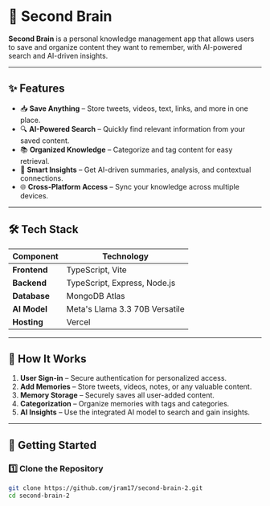 # 🧠 Second Brain  

**Second Brain** is a personal knowledge management app that allows users to save and organize content they want to remember, with AI-powered search and AI-driven insights.  

---

## ✨ Features  

- 📥 **Save Anything** – Store tweets, videos, text, links, and more in one place.  
- 🔍 **AI-Powered Search** – Quickly find relevant information from your saved content.  
- 📚 **Organized Knowledge** – Categorize and tag content for easy retrieval.  
- 🤖 **Smart Insights** – Get AI-driven summaries, analysis, and contextual connections.  
- 🌐 **Cross-Platform Access** – Sync your knowledge across multiple devices.  

---

## 🛠 Tech Stack  

| Component    | Technology |
|-------------|------------|
| **Frontend** | TypeScript, Vite |
| **Backend**  | TypeScript, Express, Node.js |
| **Database** | MongoDB Atlas |
| **AI Model** | Meta's Llama 3.3 70B Versatile |
| **Hosting**  | Vercel |

---

## 🔄 How It Works  

1. **User Sign-in** – Secure authentication for personalized access.  
2. **Add Memories** – Store tweets, videos, notes, or any valuable content.  
3. **Memory Storage** – Securely saves all user-added content.  
4. **Categorization** – Organize memories with tags and categories.  
5. **AI Insights** – Use the integrated AI model to search and gain insights.  

---

## 🚀 Getting Started  

### 1️⃣ Clone the Repository  
```bash
git clone https://github.com/jram17/second-brain-2.git
cd second-brain-2

